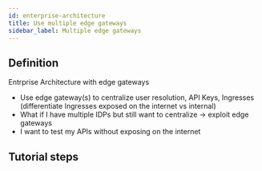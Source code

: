 ```yaml
---
id: enterprise-architecture 
title: Use multiple edge gateways
sidebar_label: Multiple edge gateways
---
```


## Definition

Entrprise Architecture with edge gateways
- Use edge gateway(s) to centralize user resolution, API Keys, Ingresses (differentiate Ingresses exposed on the internet vs internal)
- What if I have multiple IDPs but still want to centralize -> exploit edge gateways
- I want to test my APIs without exposing on the internet

## Tutorial steps

